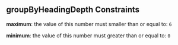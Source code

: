 ## groupByHeadingDepth Constraints

**maximum**: the value of this number must smaller than or equal to: `6`

**minimum**: the value of this number must greater than or equal to: `0`
